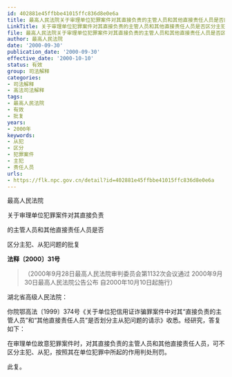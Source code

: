 ```yaml
---
id: 402881e45ffbbe41015ffc836d8e0e6a
title: 最高人民法院关于审理单位犯罪案件对其直接负责的主管人员和其他直接责任人员是否区分主犯、从犯问题的批复
LinkTitle: 关于审理单位犯罪案件对其直接负责的主管人员和其他直接责任人员是否区分主犯、从犯问题的批复（2000）
file: 最高人民法院关于审理单位犯罪案件对其直接负责的主管人员和其他直接责任人员是否区分主犯、从犯问题的批复_20000930_402881e45ffbbe41015ffc836d8e0e6a.docx
author: 最高人民法院
date: '2000-09-30'
publication_date: '2000-09-30'
effective_date: '2000-10-10'
status: 有效
group: 司法解释
categories:
- 司法解释
- 高法司法解释
tags:
- 最高人民法院
- 有效
- 批复
years:
- 2000年
keywords:
- 从犯
- 区分
- 犯罪案件
- 主犯
- 责任人员
urls:
- https://flk.npc.gov.cn/detail?id=402881e45ffbbe41015ffc836d8e0e6a
---
```


最高人民法院

关于审理单位犯罪案件对其直接负责

的主管人员和其他直接责任人员是否

区分主犯、从犯问题的批复

**法释〔2000〕31号**

> （2000年9月28日最高人民法院审判委员会第1132次会议通过 2000年9月30日最高人民法院公告公布 自2000年10月10日起施行）

湖北省高级人民法院：

你院鄂高法〔1999〕374号《关于单位犯信用证诈骗罪案件中对其“直接负责的主管人员”和“其他直接责任人员”是否划分主从犯问题的请示》收悉。经研究，答复如下：

在审理单位故意犯罪案件时，对其直接负责的主管人员和其他直接责任人员，可不区分主犯、从犯，按照其在单位犯罪中所起的作用判处刑罚。

此复。
